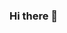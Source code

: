 ### Hi there 👋

<!--
**Marvel202/marvel202** is a ✨ _special_ ✨ repository because its `README.md` (this file) appears on your GitHub profile.

Here are some ideas to get you started:


- 🌱 I’m currently learning web development under MITxPro 

more to come ... 

add one more line 

